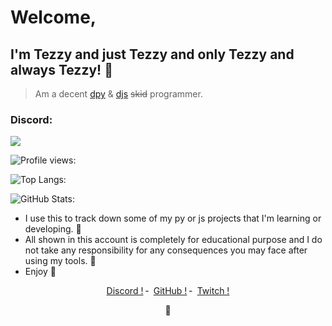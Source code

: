 # Welcome,
## I'm Tezzy and just Tezzy and only Tezzy and always Tezzy! 📸
> Am a decent [dpy](https://discordpy.readthedocs.io/en/stable/) & [djs](https://discord.js.org/#/) ~~skid~~ programmer.
### Discord:

<img src ="https://discord.c99.nl/widget/theme-2/721568162084290680.png">

![Profile views:](https://gpvc.arturio.dev/tezzy-lab?v=3)

![Top Langs:](https://github-readme-stats.vercel.app/api/top-langs/?username=DaddyTezzy&theme=tokyonight&layout=compact)

![GitHub Stats:](https://github-readme-stats.vercel.app/api?username=DaddyTezzy&show_icons=true&theme=tokyonight)

- I use this to track down some of my py or js projects that I'm learning or developing. 🚧
- All shown in this account is completely for educational purpose and I do not take any responsibility for any consequences you may face after using my tools. 🎯
- Enjoy 🌙

<p align="center">
<a href="https://discord.com/channels/@me/721568162084290680">Discord !</a>
    ╴
        <a href="https://github.com/DaddyTezzy">GitHub !</a>
    ╴
        <a href="https://twitch.tv/daddy_tezzy">Twitch !</a>
</p>
<p align="center">
 🥤
